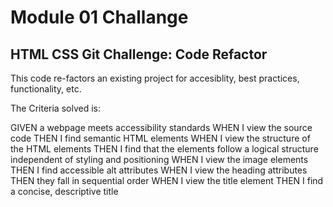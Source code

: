 # Module 01 Challange

## HTML CSS Git Challenge: Code Refactor

This code re-factors an existing project for accesiblity, best practices, functionality, etc.

The Criteria solved is:

GIVEN a webpage meets accessibility standards
WHEN I view the source code
THEN I find semantic HTML elements
WHEN I view the structure of the HTML elements
THEN I find that the elements follow a logical structure independent of styling and positioning
WHEN I view the image elements
THEN I find accessible alt attributes
WHEN I view the heading attributes
THEN they fall in sequential order
WHEN I view the title element
THEN I find a concise, descriptive title




